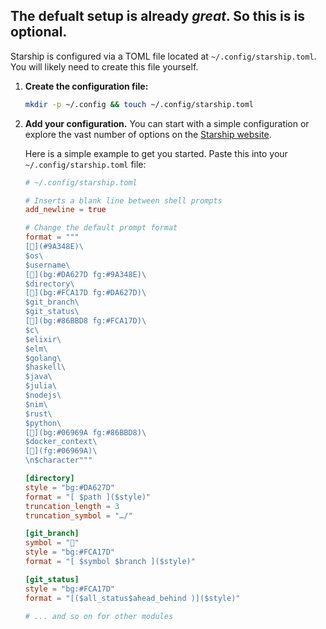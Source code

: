 ## The defualt setup is already *great*. So this is is optional. 

Starship is configured via a TOML file located at `~/.config/starship.toml`. You will likely need to create this file yourself.


1.  **Create the configuration file:**
    ```bash
    mkdir -p ~/.config && touch ~/.config/starship.toml
    ```

2.  **Add your configuration.** You can start with a simple configuration or explore the vast number of options on the [Starship website](https://starship.rs/config/).

    Here is a simple example to get you started. Paste this into your `~/.config/starship.toml` file:

    ```toml
    # ~/.config/starship.toml

    # Inserts a blank line between shell prompts
    add_newline = true

    # Change the default prompt format
    format = """
    [](#9A348E)\
    $os\
    $username\
    [](bg:#DA627D fg:#9A348E)\
    $directory\
    [](bg:#FCA17D fg:#DA627D)\
    $git_branch\
    $git_status\
    [](bg:#86BBD8 fg:#FCA17D)\
    $c\
    $elixir\
    $elm\
    $golang\
    $haskell\
    $java\
    $julia\
    $nodejs\
    $nim\
    $rust\
    $python\
    [](bg:#06969A fg:#86BBD8)\
    $docker_context\
    [](fg:#06969A)\
    \n$character"""

    [directory]
    style = "bg:#DA627D"
    format = "[ $path ]($style)"
    truncation_length = 3
    truncation_symbol = "…/"

    [git_branch]
    symbol = ""
    style = "bg:#FCA17D"
    format = "[ $symbol $branch ]($style)"

    [git_status]
    style = "bg:#FCA17D"
    format = "[($all_status$ahead_behind )]($style)"

    # ... and so on for other modules
    ```
